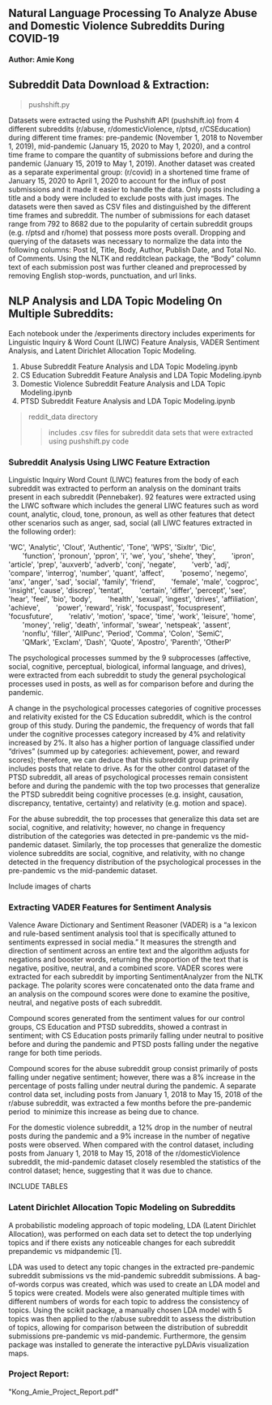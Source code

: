 ## Natural Language Processing To Analyze Abuse and Domestic Violence Subreddits During COVID-19

#### Author: Amie Kong

## Subreddit Data Download & Extraction:
> pushshift.py

Datasets were extracted using the Pushshift API  (pushshift.io) from 4 different subreddits (r/abuse, r/domesticViolence, r/ptsd, r/CSEducation) during different time frames: pre-pandemic (November 1, 2018 to November 1, 2019), mid-pandemic (January 15, 2020 to May 1, 2020), and a control time frame to compare the quantity of submissions before and during the pandemic (January 15, 2019 to May 1, 2019). Another dataset was created as a separate experimental group: (r/covid) in a shortened time frame of January 15, 2020 to April 1, 2020 to account for the influx of post submissions and it made it easier to handle the data. Only posts including a title and a body were included to exclude posts with just images. The datasets were then saved as CSV files and distinguished by the different time frames and subreddit. The number of submissions for each dataset range from 792 to 8682 due to the popularity of certain subreddit groups (e.g. r/ptsd and r/home) that possess more posts overall. Dropping and querying of the datasets was necessary to normalize the data into the following columns: Post Id, Title, Body, Author, Publish Date, and Total No. of Comments. Using the NLTK and redditclean package, the “Body” column text of each submission post was further cleaned and preprocessed by removing English stop-words, punctuation, and url links.

## NLP Analysis and LDA Topic Modeling On Multiple Subreddits:

Each notebook under the /experiments directory includes experiments for Linguistic Inquiry & Word Count (LIWC) Feature Analysis, VADER Sentiment Analysis, and Latent Dirichlet Allocation Topic Modeling.

1. Abuse Subreddit Feature Analysis and LDA Topic Modeling.ipynb
2. CS Education Subreddit Feature Analysis and LDA Topic Modeling.ipynb
3. Domestic Violence Subreddit Feature Analysis and LDA Topic Modeling.ipynb
4. PTSD Subreddit Feature Analysis and LDA Topic Modeling.ipynb

> reddit_data directory
>> includes .csv files for subreddit data sets that were extracted using pushshift.py code

### Subreddit Analysis Using LIWC Feature Extraction

Linguistic Inquiry Word Count (LIWC) features from the body of each subreddit was extracted to perform an analysis on the dominant traits present in each subreddit (Pennebaker). 92 features were extracted using the LIWC software which includes the general LIWC features such as word count, analytic, cloud, tone, pronoun, as well as other features that detect other scenarios such as anger, sad, social (all LIWC features extracted in the following order):

'WC', 'Analytic', 'Clout', 'Authentic', 'Tone', 'WPS', 'Sixltr', 'Dic',
       'function', 'pronoun', 'ppron', 'i', 'we', 'you', 'shehe', 'they',
       'ipron', 'article', 'prep', 'auxverb', 'adverb', 'conj', 'negate',
       'verb', 'adj', 'compare', 'interrog', 'number', 'quant', 'affect',
       'posemo', 'negemo', 'anx', 'anger', 'sad', 'social', 'family', 'friend',
       'female', 'male', 'cogproc', 'insight', 'cause', 'discrep', 'tentat',
       'certain', 'differ', 'percept', 'see', 'hear', 'feel', 'bio', 'body',
       'health', 'sexual', 'ingest', 'drives', 'affiliation', 'achieve',
       'power', 'reward', 'risk', 'focuspast', 'focuspresent', 'focusfuture',
       'relativ', 'motion', 'space', 'time', 'work', 'leisure', 'home',
       'money', 'relig', 'death', 'informal', 'swear', 'netspeak', 'assent',
       'nonflu', 'filler', 'AllPunc', 'Period', 'Comma', 'Colon', 'SemiC',
       'QMark', 'Exclam', 'Dash', 'Quote', 'Apostro', 'Parenth', 'OtherP'

The psychological processes summed by the 9 subprocesses (affective, social, cognitive, perceptual, biological, informal language, and drives), were extracted from each subreddit to study the general psychological processes used in posts, as well as for comparison before and during the pandemic. 

A change in the psychological processes categories of cognitive processes and relativity existed for the CS Education subreddit, which is the control group of this study. During the pandemic, the frequency of words that fall under the cognitive processes category increased by 4% and relativity increased by 2%. It also has a higher portion of language classified under “drives” (summed up by categories: achievement, power, and reward scores); therefore, we can deduce that this subreddit group primarily includes posts that relate to drive. As for the other control dataset of the PTSD subreddit, all areas of psychological processes remain consistent before and during the pandemic with the top two processes that generalize the PTSD subreddit being cognitive processes (e.g. insight, causation, discrepancy, tentative, certainty) and relativity (e.g. motion and space).

For the abuse subreddit, the top processes that generalize this data set are social, cognitive, and relativity; however, no change in frequency distribution of the categories was detected in pre-pandemic vs the mid-pandemic dataset. Similarly, the top processes that generalize the domestic violence subreddits are social, cognitive, and relativity, with no change detected in the frequency distribution of the psychological processes in the pre-pandemic vs the mid-pandemic dataset.

Include images of charts

### Extracting VADER Features for Sentiment Analysis

Valence Aware Dictionary and Sentiment Reasoner (VADER) is a “a lexicon and rule-based sentiment analysis tool that is specifically attuned to sentiments expressed in social media.” It measures the strength and direction of sentiment across an entire text and the algorithm adjusts for negations and booster words, returning the proportion of the text that is negative, positive, neutral, and a combined score. VADER scores were extracted for each subreddit by importing SentimentAnalyzer from the NLTK package. The polarity scores were concatenated onto the data frame and an analysis on the compound scores were done to examine the positive, neutral, and negative posts of each subreddit.

Compound scores generated from the sentiment values for our control groups, CS Education and PTSD subreddits, showed a contrast in sentiment; with CS Education posts primarily falling under neutral to positive before and during the pandemic and PTSD posts falling under the negative range for both time periods.

Compound scores for the abuse subreddit group consist primarily of posts falling under negative sentiment; however, there was a 8% increase in the percentage of posts falling under neutral during the pandemic. A separate control data set, including posts from January 1, 2018 to May 15, 2018 of the r/abuse subreddit, was extracted a few months before the pre-pandemic period  to minimize this increase as being due to chance.

For the domestic violence subreddit, a 12% drop in the number of neutral posts during the pandemic and a 9% increase in the number of negative posts were observed. When compared with the control dataset, including posts from January 1, 2018 to May 15, 2018 of the r/domesticViolence subreddit, the mid-pandemic dataset closely resembled the statistics of the control dataset; hence, suggesting that it was due to chance.

INCLUDE TABLES

### Latent Dirichlet Allocation Topic Modeling on Subreddits

A probabilistic modeling approach of topic modeling, LDA (Latent Dirichlet Allocation), was performed on each data set to detect the top underlying topics and if there exists any noticeable changes for each subreddit prepandemic vs midpandemic [1].

LDA was used to detect any topic changes in the extracted pre-pandemic subreddit submissions vs the mid-pandemic subreddit submissions. A bag-of-words corpus was created, which was used to create an LDA model and 5 topics were created. Models were also generated multiple times with different numbers of words for each topic to address the consistency of topics. Using the scikit package, a manually chosen LDA model with 5 topics was then applied to the r/abuse subreddit to assess the distribution of topics, allowing for comparison between the distribution of subreddit submissions pre-pandemic vs mid-pandemic. Furthermore, the gensim package was installed to generate the interactive pyLDAvis visualization maps.





### Project Report:
"Kong_Amie_Project_Report.pdf"
